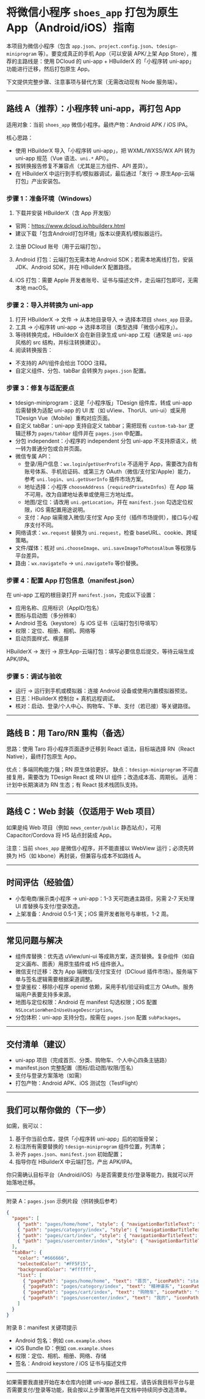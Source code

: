 # 将微信小程序 `shoes_app` 打包为原生 App（Android/iOS）指南

本项目为微信小程序（包含 `app.json`、`project.config.json`、`tdesign-miniprogram` 等）。要变成真正的手机 App（可以安装 APK/上架 App Store），推荐的主路线是：使用 DCloud 的 uni-app + HBuilderX 的「小程序转 uni-app」功能进行迁移，然后打包原生 App。

下文提供完整步骤、注意事项与替代方案（无需改动现有 Node 服务端）。

---

## 路线 A（推荐）：小程序转 uni-app，再打包 App

适用对象：当前 `shoes_app` 微信小程序。最终产物：Android APK / iOS IPA。

核心思路：
- 使用 HBuilderX 导入「小程序转 uni-app」，把 WXML/WXSS/WX API 转为 uni-app 规范（Vue 语法、`uni.*` API）。
- 按转换报告修复不兼容点（尤其是三方组件、API 差异）。
- 在 HBuilderX 中运行到手机/模拟器调试，最后通过「发行 -> 原生App-云端打包」产出安装包。

### 步骤 1：准备环境（Windows）
1) 下载并安装 HBuilderX（含 App 开发版）
- 官网：https://www.dcloud.io/hbuilderx.html
- 建议下载「包含Android打包环境」版本以便真机/模拟器运行。

2) 注册 DCloud 账号（用于云端打包）。

3) Android 打包：云端打包无需本地 Android SDK；若需本地离线打包，安装 JDK、Android SDK，并在 HBuilderX 配置路径。

4) iOS 打包：需要 Apple 开发者账号、证书与描述文件，走云端打包即可，无需本地 macOS。

### 步骤 2：导入并转换为 uni-app
1) 打开 HBuilderX -> 文件 -> 从本地目录导入 -> 选择本项目 `shoes_app` 目录。
2) 工具 -> 小程序转 uni-app -> 选择本项目（类型选择「微信小程序」）。
3) 等待转换完成，HBuilderX 会在新目录生成 uni-app 工程（通常是 `uni-app` 风格的 src 结构，并标注转换建议）。
4) 阅读转换报告：
- 不支持的 API/组件会给出 TODO 注释。
- 自定义组件、分包、tabBar 会转换为 `pages.json` 配置。

### 步骤 3：修复与适配要点
- tdesign-miniprogram：这是「小程序版」TDesign 组件库，转成 uni-app 后需替换为适配 uni-app 的 UI 库（如 uView、ThorUI、uni-ui）或采用 TDesign Vue（Mobile）重构对应页面。
- 自定义 tabBar：uni-app 支持自定义 tabbar；需把现有 `custom-tab-bar` 逻辑迁移为 `pages/tabbar` 组件并在 `pages.json` 中配置。
- 分包 independent：小程序的 independent 分包 uni-app 不支持原语义，统一转为普通分包或合并页面。
- 微信专属 API：
  - 登录/用户信息：`wx.login`/`getUserProfile` 不适用于 App，需要改为自有账号体系、手机验证码、或第三方 OAuth（微信/支付宝/Apple）能力，参考 `uni.login`、`uni.getUserInfo` 插件市场方案。
  - 地址选择：小程序 `chooseAddress`（`requiredPrivateInfos`）在 App 端不可用，改为自建地址表单或使用三方地址库。
  - 地图/定位：请改用 `uni.getLocation`，并在 `manifest.json` 勾选定位权限，iOS 需配置用途说明。
  - 支付：App 端需接入微信/支付宝 App 支付（插件市场提供），接口与小程序支付不同。
- 网络请求：`wx.request` 替换为 `uni.request`，检查 baseURL、cookie、跨域策略。
- 文件/媒体：核对 `uni.chooseImage`、`uni.saveImageToPhotosAlbum` 等权限与平台差异。
- 路由：`wx.navigateTo` -> `uni.navigateTo` 等价替换。

### 步骤 4：配置 App 打包信息（manifest.json）
在 uni-app 工程的根目录打开 `manifest.json`，完成以下设置：
- 应用名称、应用标识（AppID/包名）
- 图标与启动图（多分辨率）
- Android 签名（keystore）与 iOS 证书（云端打包引导填写）
- 权限：定位、相册、相机、网络等
- 启动页面样式、横竖屏

HBuilderX -> 发行 -> 原生App-云端打包：填写必要信息后提交，等待云端生成 APK/IPA。

### 步骤 5：调试与验收
- 运行 -> 运行到手机或模拟器：连接 Android 设备或使用内置模拟器预览。
- 日志：HBuilderX 控制台 + 真机远程调试。
- 核对：启动、登录/个人中心、购物车、下单、支付（若已接）等关键路径。

---

## 路线 B：用 Taro/RN 重构（备选）
思路：使用 Taro 将小程序页面逐步迁移到 React 语法，目标端选择 RN（React Native），最终打包原生 App。

优点：多端同构能力强；RN 原生体验更好。
缺点：`tdesign-miniprogram` 不可直接复用，需要改为 TDesign React 或 RN UI 组件；改造成本高、周期长。
适用：计划中长期演进为 RN 生态；有 React 技术栈团队支持。

---

## 路线 C：Web 封装（仅适用于 Web 项目）
如果是纯 Web 项目（例如 `news_center/public` 静态站点），可用 Capacitor/Cordova 将 H5 站点封装成 App。

注意：当前 `shoes_app` 是微信小程序，并不能直接以 WebView 运行；必须先转换为 H5（如 kbone）再封装，但兼容与成本不如路线 A。

---

## 时间评估（经验值）
- 小型电商/展示类小程序 -> uni-app：1-3 天可跑通主路径，另需 2-7 天处理 UI 库替换与支付/登录改造。
- 上架准备：Android 0.5-1 天；iOS 需开发者账号与审核，1-2 周。

---

## 常见问题与解决
- 组件库替换：优先选 uView/uni-ui 等成熟方案，逐页替换。复杂组件（如自定义画布、图表）用原生插件或 H5 组件嵌入。
- 微信支付迁移：改为 App 端微信/支付宝支付（DCloud 插件市场）。服务端下单与签名逻辑需要根据渠道调整。
- 登录鉴权：移除小程序 openid 依赖，采用手机/验证码或三方 OAuth。服务端用户表要支持多来源。
- 地图与定位权限：Android 在 manifest 勾选权限；iOS 配置 `NSLocationWhenInUseUsageDescription`。
- 分包体积：uni-app 支持分包，按需在 `pages.json` 配置 `subPackages`。

---

## 交付清单（建议）
- uni-app 项目（完成首页、分类、购物车、个人中心四条主链路）
- manifest.json 完整配置（图标/启动图/权限/签名）
- 支付与登录方案落地（如需）
- 打包产物：Android APK、iOS 测试包（TestFlight）

---

## 我们可以帮你做的（下一步）
如需，我可以：
1) 基于你当前仓库，提供「小程序转 uni-app」后的初版骨架；
2) 标注所有需要替换的 `tdesign-miniprogram` 组件位置，列清单；
3) 补齐 `pages.json`、`manifest.json` 初始配置；
4) 指导你在 HBuilderX 中云端打包，产出 APK/IPA。

你只需确认目标平台（Android/iOS）与是否需要支付/登录等能力，我就可以开始落地迁移。

---

附录 A：`pages.json` 示例片段（供转换后参考）
```json
{
  "pages": [
    { "path": "pages/home/home", "style": { "navigationBarTitleText": "首页" } },
    { "path": "pages/category/index", "style": { "navigationBarTitleText": "精神谱系" } },
    { "path": "pages/cart/index", "style": { "navigationBarTitleText": "购物车" } },
    { "path": "pages/usercenter/index", "style": { "navigationBarTitleText": "我的" } }
  ],
  "tabBar": {
    "color": "#666666",
    "selectedColor": "#FF5F15",
    "backgroundColor": "#ffffff",
    "list": [
      { "pagePath": "pages/home/home", "text": "首页", "iconPath": "static/tabbar/首页.png", "selectedIconPath": "static/tabbar/首页.png" },
      { "pagePath": "pages/category/index", "text": "精神谱系", "iconPath": "static/tabbar/帆布鞋-copy.png", "selectedIconPath": "static/tabbar/帆布鞋-copy.png" },
      { "pagePath": "pages/cart/index", "text": "购物车", "iconPath": "static/tabbar/购物车.png", "selectedIconPath": "static/tabbar/购物车.png" },
      { "pagePath": "pages/usercenter/index", "text": "我的", "iconPath": "static/tabbar/用户中心-copy.png", "selectedIconPath": "static/tabbar/用户中心-copy.png" }
    ]
  }
}
```

附录 B：manifest 关键项提示
- Android 包名：例如 `com.example.shoes`
- iOS Bundle ID：例如 `com.example.shoes`
- 权限：定位、相机、相册、网络、存储
- 签名：Android keystore / iOS 证书与描述文件

---

如果需要我直接开始在本仓库内创建 uni-app 基线工程，请告诉我目标平台与是否需要支付/登录等功能，我会按以上步骤落地并在文档中持续同步改造清单。